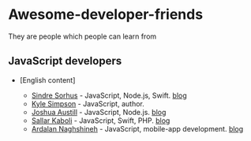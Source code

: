 # Awesome-developer-friends
They are people which people can learn from

## JavaScript developers

- [English content]
 
  - [Sindre Sorhus](https://github.com/sindresorhus)  - JavaScript, Node.js, Swift. [blog](https://sindresorhus.com/) 
  - [Kyle Simpson](https://github.com/getify)  - JavaScript, author.  
  - [Joshua Austill](https://github.com/jlaustill)  - JavaScript, Node.js. [blog](https://jlaustill.github.io) 
  - [Sallar Kaboli](https://github.com/sallar) - JavaScript, Swift, PHP. [blog](https://sallar.me/)
  - [Ardalan Naghshineh](https://github.com/ardalann) - JavaScript, mobile-app development. [blog](http://ardalan.me)

